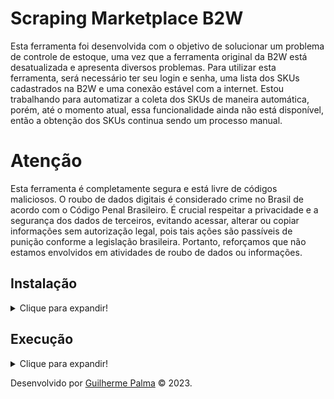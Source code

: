 # Scraping Marketplace B2W

Esta ferramenta foi desenvolvida com o objetivo de solucionar um problema de controle de estoque, uma vez que a ferramenta original da B2W está desatualizada e apresenta diversos problemas. Para utilizar esta ferramenta, será necessário ter seu login e senha, uma lista dos SKUs cadastrados na B2W e uma conexão estável com a internet. Estou trabalhando para automatizar a coleta dos SKUs de maneira automática, porém, até o momento atual, essa funcionalidade ainda não está disponível, então a obtenção dos SKUs continua sendo um processo manual.

# Atenção

Esta ferramenta é completamente segura e está livre de códigos maliciosos. O roubo de dados digitais é considerado crime no Brasil de acordo com o Código Penal Brasileiro. É crucial respeitar a privacidade e a segurança dos dados de terceiros, evitando acessar, alterar ou copiar informações sem autorização legal, pois tais ações são passíveis de punição conforme a legislação brasileira. Portanto, reforçamos que não estamos envolvidos em atividades de roubo de dados ou informações.

## Instalação

<details>
  <summary>Clique para expandir!</summary>
  <br>
  Para executar a aplicação, comece clonando este repositório ao executar o comando abaixo:

    git clone git@github.com:guilhermepallma/scraping_marketplace_b2w.git

  Crie um ambiente virtual para a execução do programa:

    python3 -m venv .venv
    
  Ative o ambiente virtual:
  
    source .venv/bin/activate

  Instale as dependências no ambiente virtual:

    python3 -m pip install -r requirements.txt

  Com o seu ambiente virtual ativo, as dependências serão instaladas neste ambiente. Quando precisar desativar o ambiente virtual, execute o comando `deactivate`. Lembre-se de ativar novamente quando voltar a trabalhar no projeto. O arquivo `requirements.txt` instalará todas as dependências que serão utilizadas no projeto.
    
</details>

## Execução

<details>
  <summary>Clique para expandir!</summary>
  <br>
  
  Antes de ativar a aplicação, é fundamental preencher um parâmetro básico, que consiste no login e na senha da B2W. Na pasta raíz do projeto, crie um arquivo com o nome `.env` e insira o seguinte conteúdo dentro dele:

    EMAIL='seu email'
    PASSWORD='sua senha'
    
  Para iniciar o scraping bastar rodar o seguinte comando:
  
    python3 main.py

  Conforme mencionado anteriormente, a coleta dos SKUs da B2W ainda não foi automatizada. Portanto, é necessário preencher o arquivo 'skus.py' manualmente com todos os SKUs que deseja monitorar, seguindo a seguinte formatação:

    all_skus = [ 'BR78901154', 'BR78901153', 'BR78901152', ...]

  Ao final desse processo de verificação, será gerada uma planilha no formato `.xlsx`, na qual estará disponível colunas com os títulos `MODELO`, `ESTOQUE 01` e `ESTOQUE 02`, referindo-se às quantidades. Esta ferramenta verifica apenas dois estoques, porém é possível adicionar a verificação de mais estoques facilmente ao editar o código no arquivo `main.py`.
<br>

Se por acaso ocorrer algum problema na leitura do SKU, basta acessar o arquivo `message.log`, onde será indicado qual SKU apresentou problemas ou se não existe.

</details>
<div>

  Desenvolvido por [Guilherme Palma](www.linkedin.com/in/guilhermepallma) © 2023.
</div>
